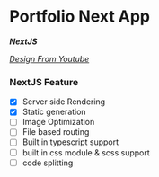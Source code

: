 # Portfolio Next App

**_NextJS_**

_[Design From Youtube](https://www.youtube.com/watch?v=atebfXxl9B4&t=2181s&ab_channel=BackbenchCoder)_

### NextJS Feature

- [x] Server side Rendering
- [x] Static generation
- [ ] Image Optimization
- [ ] File based routing
- [ ] Built in typescript support
- [ ] built in css module & scss support
- [ ] code splitting
